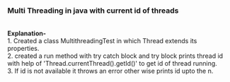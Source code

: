 <h3>Multi Threading in java with current id of threads</h3>
<br>
<b>Explanation-</b>
<br>1. Created a class MultithreadingTest in which Thread extends its properties.
<br>2. created a run method with try catch block and try block prints thread id with help of 'Thread.currentThread().getId()' to get id of thread running.
<br>3. If id is not available it throws an error other wise prints id upto the n.
